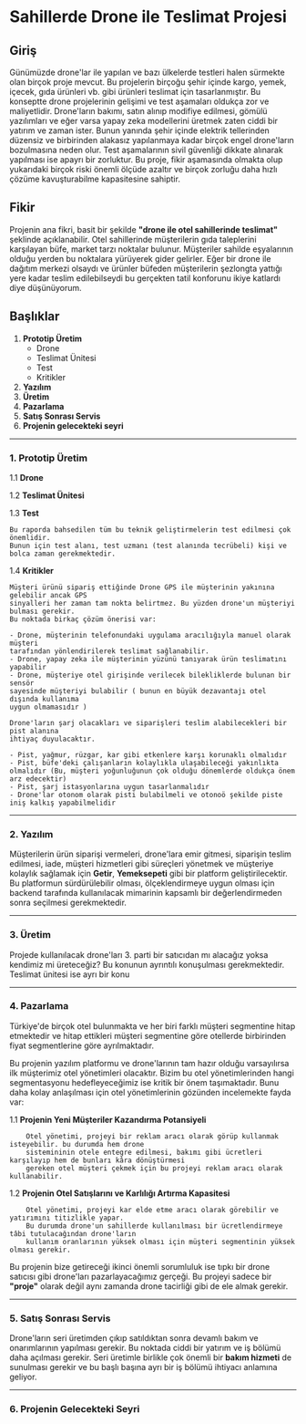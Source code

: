 # Sahillerde Drone ile Teslimat Projesi

## Giriş
Günümüzde drone'lar ile yapılan ve bazı ülkelerde testleri halen sürmekte olan
birçok proje mevcut. Bu projelerin birçoğu şehir içinde kargo, yemek, içecek, gıda ürünleri vb. gibi ürünleri teslimat için tasarlanmıştır. Bu konseptte drone projelerinin gelişimi ve test aşamaları oldukça zor ve maliyetlidir. Drone'ların bakımı, satın alınıp modifiye edilmesi, gömülü yazılımları ve eğer varsa yapay zeka modellerini üretmek zaten ciddi bir yatırım ve zaman ister. Bunun yanında şehir içinde elektrik tellerinden düzensiz ve birbirinden alakasız yapılanmaya kadar birçok engel drone'ların bozulmasına neden olur. Test aşamalarının sivil güvenliği dikkate alınarak yapılması ise apayrı bir zorluktur. Bu proje, fikir aşamasında olmakta olup yukarıdaki birçok riski önemli ölçüde azaltır ve birçok zorluğu daha hızlı çözüme kavuşturabilme kapasitesine sahiptir.

## Fikir
Projenin ana fikri, basit bir şekilde **"drone ile otel sahillerinde teslimat"** şeklinde açıklanabilir. Otel sahillerinde müşterilerin gıda taleplerini karşılayan büfe, market tarzı noktalar bulunur. Müşteriler sahilde eşyalarının olduğu yerden bu noktalara yürüyerek gider gelirler. Eğer bir drone ile dağıtım merkezi olsaydı ve ürünler büfeden müşterilerin şezlongta yattığı yere kadar teslim edilebilseydi bu gerçekten tatil konforunu ikiye katlardı diye düşünüyorum.

## Başlıklar
1. **Prototip Üretim**
    * Drone
    * Teslimat Ünitesi
    * Test
    * Kritikler
2. **Yazılım**
3. **Üretim**
4. **Pazarlama**
5. **Satış Sonrası Servis**
6. **Projenin gelecekteki seyri**

---

### 1. Prototip Üretim

1.1 **Drone**

    

1.2 **Teslimat Ünitesi**

    

1.3 **Test**

    Bu raporda bahsedilen tüm bu teknik geliştirmelerin test edilmesi çok önemlidir. 
    Bunun için test alanı, test uzmanı (test alanında tecrübeli) kişi ve bolca zaman gerekmektedir.

1.4 **Kritikler**

    Müşteri ürünü sipariş ettiğinde Drone GPS ile müşterinin yakınına gelebilir ancak GPS 
    sinyalleri her zaman tam nokta belirtmez. Bu yüzden drone'un müşteriyi bulması gerekir. 
    Bu noktada birkaç çözüm önerisi var:

    - Drone, müşterinin telefonundaki uygulama aracılığıyla manuel olarak müşteri
    tarafından yönlendirilerek teslimat sağlanabilir.
    - Drone, yapay zeka ile müşterinin yüzünü tanıyarak ürün teslimatını yapabilir
    - Drone, müşteriye otel girişinde verilecek bilekliklerde bulunan bir sensör 
    sayesinde müşteriyi bulabilir ( bunun en büyük dezavantajı otel dışında kullanıma
    uygun olmamasıdır )

    Drone'ların şarj olacakları ve siparişleri teslim alabilecekleri bir pist alanına
    ihtiyaç duyulacaktır. 

    - Pist, yağmur, rüzgar, kar gibi etkenlere karşı korunaklı olmalıdır
    - Pist, büfe'deki çalışanların kolaylıkla ulaşabileceği yakınlıkta olmalıdır (Bu, müşteri yoğunluğunun çok olduğu dönemlerde oldukça önem arz edecektir)
    - Pist, şarj istasyonlarına uygun tasarlanmalıdır
    - Drone'lar otonom olarak pisti bulabilmeli ve otonoö şekilde piste iniş kalkış yapabilmelidir

---

### 2. Yazılım
Müşterilerin ürün siparişi vermeleri, drone'lara emir gitmesi, siparişin teslim edilmesi, iade, müşteri hizmetleri gibi süreçleri yönetmek ve müşteriye kolaylık sağlamak için **Getir**, **Yemeksepeti** gibi bir platform geliştirilecektir. Bu platformun sürdürülebilir olması, ölçeklendirmeye uygun olması için backend tarafında kullanılacak mimarinin kapsamlı bir değerlendirmeden sonra seçilmesi gerekmektedir.

---

### 3. Üretim
Projede kullanılacak drone'ları 3. parti bir satıcıdan mı alacağız yoksa kendimiz mi üreteceğiz? Bu konunun ayrıntılı konuşulması gerekmektedir.
Teslimat ünitesi ise ayrı bir konu

---

### 4. Pazarlama
Türkiye'de birçok otel bulunmakta ve her biri farklı müşteri segmentine hitap etmektedir ve hitap ettikleri müşteri segmentine göre otellerde birbirinden fiyat segmentlerine göre ayrılmaktadır.

Bu projenin yazılım platformu ve drone'larının tam hazır olduğu varsayılırsa ilk müşterimiz otel yönetimleri olacaktır. Bizim bu otel yönetimlerinden hangi segmentasyonu hedefleyeceğimiz ise kritik bir önem taşımaktadır. Bunu daha kolay anlaşılması için otel yönetimlerinin gözünden incelemekte fayda var:

1.1 **Projenin Yeni Müşteriler Kazandırma Potansiyeli**

        Otel yönetimi, projeyi bir reklam aracı olarak görüp kullanmak isteyebilir. bu durumda hem drone 
        sistemininin otele entegre edilmesi, bakımı gibi ücretleri karşılayıp hem de bunları kâra dönüştürmesi
        gereken otel müşteri çekmek için bu projeyi reklam aracı olarak kullanabilir. 

1.2 **Projenin Otel Satışlarını ve Karlılığı Artırma Kapasitesi**

        Otel yönetimi, projeyi kar elde etme aracı olarak görebilir ve yatırımını titizlikle yapar.
        Bu durumda drone'un sahillerde kullanılması bir ücretlendirmeye tâbi tutulacağından drone'ların 
        kullanım oranlarının yüksek olması için müşteri segmentinin yüksek olması gerekir.

Bu projenin bize getireceği ikinci önemli sorumluluk ise tıpkı bir drone satıcısı gibi drone'ları pazarlayacağımız gerçeği. Bu projeyi sadece bir **"proje"** olarak değil aynı zamanda drone tacirliği gibi de ele almak gerekir.

---

### 5. Satış Sonrası Servis
Drone'ların seri üretimden çıkıp satıldıktan sonra devamlı bakım ve onarımlarının yapılması gerekir. Bu noktada ciddi bir yatırım ve iş bölümü daha açılması gerekir.
Seri üretimle birlikle çok önemli bir **bakım hizmeti** de sunulması gerekir ve bu başlı başına ayrı bir iş bölümü ihtiyacı anlamına geliyor.

---

### 6. Projenin Gelecekteki Seyri
